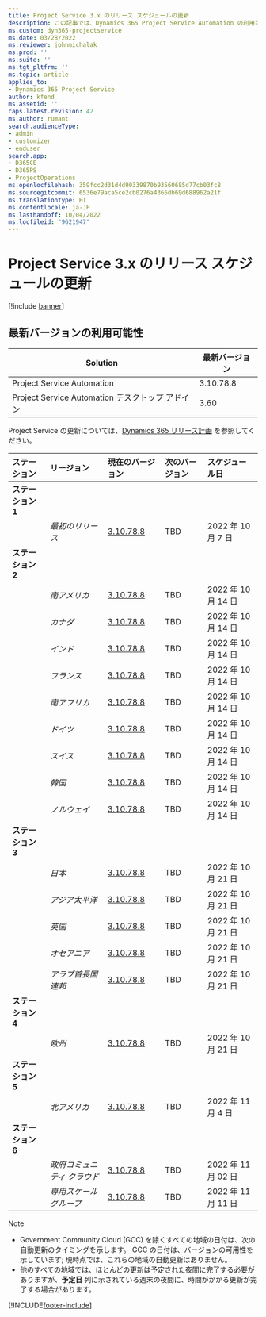 ```yaml
---
title: Project Service 3.x のリリース スケジュールの更新
description: この記事では、Dynamics 365 Project Service Automation の利用可能なリリースと今後のリリースに関する情報を提供します。
ms.custom: dyn365-projectservice
ms.date: 03/28/2022
ms.reviewer: johnmichalak
ms.prod: ''
ms.suite: ''
ms.tgt_pltfrm: ''
ms.topic: article
applies_to:
- Dynamics 365 Project Service
author: kfend
ms.assetid: ''
caps.latest.revision: 42
ms.author: rumant
search.audienceType:
- admin
- customizer
- enduser
search.app:
- D365CE
- D365PS
- ProjectOperations
ms.openlocfilehash: 359fcc2d31d4d90339870b93560685d77cb03fc8
ms.sourcegitcommit: 6536e79aca5ce2cb0276a4366db69d688962a21f
ms.translationtype: HT
ms.contentlocale: ja-JP
ms.lasthandoff: 10/04/2022
ms.locfileid: "9621947"
---
```

# <a name="update-release-schedule-for-project-service-3x"></a>Project Service 3.x のリリース スケジュールの更新

[!include [banner](../includes/psa-now-project-operations.md)]

## <a name="latest-version-availability"></a>最新バージョンの利用可能性

| Solution  | 最新バージョン |
|-------|----|
| Project Service Automation    | 3.10.78.8 |
| Project Service Automation デスクトップ アドイン                | 3.60          |

Project Service の更新については、[Dynamics 365 リリース計画](/dynamics365/release-plans/) を参照してください。 

| ステーション  | リージョン | 現在のバージョン | 次のバージョン |  スケジュール日
| :---   | :---   | :---   | :---   |:---   |         
|<strong>ステーション 1</strong> | |  |  | |
| | <i>最初のリリース</i> | [3.10.78.8](whats-new-ur-47.md)| TBD | 2022 年 10 月 7 日
|<strong>ステーション 2</strong> | |  |  | |
| | <i>南アメリカ</i> | [3.10.78.8](whats-new-ur-47.md) | TBD | 2022 年 10 月 14 日
| | <i>カナダ</i> | [3.10.78.8](whats-new-ur-47.md) | TBD | 2022 年 10 月 14 日
| | <i>インド</i> | [3.10.78.8](whats-new-ur-47.md) | TBD | 2022 年 10 月 14 日
| | <i>フランス</i> | [3.10.78.8](whats-new-ur-47.md) | TBD | 2022 年 10 月 14 日
| | <i>南アフリカ</i> | [3.10.78.8](whats-new-ur-47.md) | TBD | 2022 年 10 月 14 日
| | <i>ドイツ</i> | [3.10.78.8](whats-new-ur-47.md) | TBD | 2022 年 10 月 14 日
| | <i>スイス</i> | [3.10.78.8](whats-new-ur-47.md) | TBD | 2022 年 10 月 14 日
| | <i>韓国</i> | [3.10.78.8](whats-new-ur-47.md) | TBD | 2022 年 10 月 14 日
| | <i>ノルウェイ</i> | [3.10.78.8](whats-new-ur-47.md) | TBD | 2022 年 10 月 14 日
|<strong>ステーション 3</strong> | |  |  | |
| | <i>日本</i> | [3.10.78.8](whats-new-ur-47.md) | TBD | 2022 年 10 月 21 日
| | <i>アジア太平洋</i> | [3.10.78.8](whats-new-ur-47.md) | TBD | 2022 年 10 月 21 日
| | <i>英国</i> | [3.10.78.8](whats-new-ur-47.md) | TBD | 2022 年 10 月 21 日
| | <i>オセアニア</i> | [3.10.78.8](whats-new-ur-47.md) | TBD | 2022 年 10 月 21 日
| | <i>アラブ首長国連邦</i> | [3.10.78.8](whats-new-ur-47.md) | TBD | 2022 年 10 月 21 日
|<strong>ステーション 4</strong> | |  |  | |
| | <i>欧州</i> | [3.10.78.8](whats-new-ur-47.md) | TBD | 2022 年 10 月 21 日
|<strong>ステーション 5</strong> | |  |  | |
| | <i>北アメリカ</i> | [3.10.78.8](whats-new-ur-47.md) | TBD | 2022 年 11 月 4 日
|<strong>ステーション 6</strong> | |  |  | |
| | <i>政府コミュニティ クラウド</i> | [3.10.78.8](whats-new-ur-47.md) | TBD | 2022 年 11 月 02 日
| | <i>専用スケール グループ</i> | [3.10.78.8](whats-new-ur-47.md) | TBD | 2022 年 11 月 11 日




>[!Note]
> - Government Community Cloud (GCC) を除くすべての地域の日付は、次の自動更新のタイミングを示します。 GCC の日付は、バージョンの可用性を示しています; 現時点では、これらの地域の自動更新はありません。
> - 他のすべての地域では、ほとんどの更新は予定された夜間に完了する必要がありますが、**予定日** 列に示されている週末の夜間に、時間がかかる更新が完了する場合があります。


[!INCLUDE[footer-include](../includes/footer-banner.md)]
